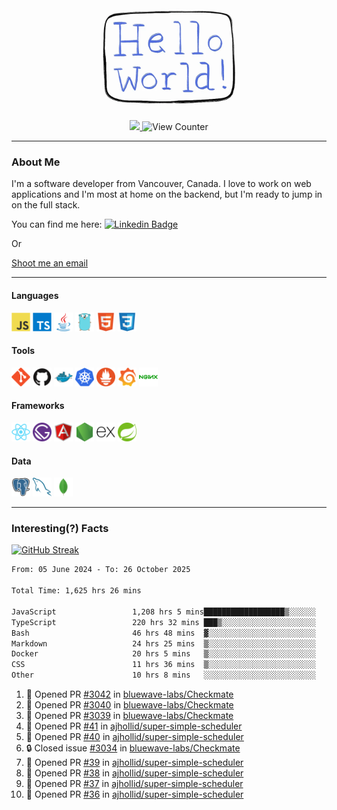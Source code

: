 <div align="center">
    <img src="./img/hello_world.webp" height="200px" width="">
    <div>
        <a href="https://www.linkedin.com/in/ajhollid">
            <img src="https://img.shields.io/badge/LinkedIn-blue"/>
        </a>
        <img src="https://komarev.com/ghpvc/?username=ajhollid&color=yellow" alt="View Counter">
    </div>
</div>

---

### About Me

I'm a software developer from Vancouver, Canada. I love to work on web applications and I'm most at home on the backend, but I'm ready to jump in on the full stack.

You can find me here: [![Linkedin Badge](https://img.shields.io/badge/-ajhollid-blue?style=flat&logo=Linkedin&logoColor=white)](https://www.linkedin.com/in/ajhollid)

Or

[Shoot me an email](mailto:ajhollid@gmail.com)

---

#### Languages

<div>
    <img src="./img/devicons/javascript-original.svg" width=30 height=30 alt="JavaScript">
    <img src="/img/devicons/typescript-original.svg" width=30 height=30 alt="TypeScript">
    <img src="./img/devicons/java-original.svg" width=30 height=30 alt="Java">
    <img src="./img/devicons/go-original.svg" width=30 height=30 alt="Golang">
    <img src="./img/devicons/html5-original.svg" width=30 height=30 alt="HTML 5">
    <img src="./img/devicons/css3-original.svg" width=30 height=30 alt="CSS 3">
</div>

#### Tools

<div>
    <img src="./img/devicons/git-original.svg" width=30 height=30 alt="Git">
    <img src="./img/devicons/github-original.svg" width=30 height=30 alt="Github">
    <img src="./img/devicons/docker-original.svg" width=30 
    height=30 alt="Docker">
    <img src="./img/devicons/kubernetes-original.svg" width=30 height=30 alt="K8">
    <img src="./img/devicons/prometheus-original.svg" width=30 height=30 alt="Prometheus">
    <img src="./img/devicons/grafana-original.svg" width=30 height=30 alt="Grafana">
    <img src="./img/devicons/nginx-original.svg" width=30 height=30 alt="Nginx">
</div>

#### Frameworks

<div>
    <img src="./img/devicons/react-original.svg" width=30 height=30 alt="React">
    <img src="./img/devicons/gatsby-original.svg" width=30 height=30 alt="Gatsby">
    <img src="./img/devicons/angularjs-original.svg" width=30 height=30 alt="AngularJS">
    <img src="./img/devicons/nodejs-original.svg" width=30 height=30 alt="NodeJS">
    <img src="./img/devicons/express-original.svg" width=30 height=30 alt="Express">
    <img src="./img/devicons/spring-original.svg" width=30 height=30 alt="Spring">
</div>

#### Data

<div>
    <img src="./img/devicons/postgresql-original.svg" width=30 height=30 alt="Postgresql">
    <img src="./img/devicons/mysql-original.svg" width=30 height=30 alt="Mysql">
    <img src="./img/devicons/mongodb-original.svg" width=30 height=30 alt="MongoDB">
</div>

---

### Interesting(?) Facts

[![GitHub Streak](http://github-readme-streak-stats.herokuapp.com?user=ajhollid)](https://git.io/streak-stats)

 <!--START_SECTION:waka-->

```txt
From: 05 June 2024 - To: 26 October 2025

Total Time: 1,625 hrs 26 mins

JavaScript                 1,208 hrs 5 mins██████████████████▒░░░░░░   73.86 %
TypeScript                 220 hrs 32 mins ███▒░░░░░░░░░░░░░░░░░░░░░   13.48 %
Bash                       46 hrs 48 mins  ▓░░░░░░░░░░░░░░░░░░░░░░░░   02.86 %
Markdown                   24 hrs 25 mins  ▒░░░░░░░░░░░░░░░░░░░░░░░░   01.49 %
Docker                     20 hrs 5 mins   ▒░░░░░░░░░░░░░░░░░░░░░░░░   01.23 %
CSS                        11 hrs 36 mins  ▒░░░░░░░░░░░░░░░░░░░░░░░░   00.71 %
Other                      10 hrs 8 mins   ░░░░░░░░░░░░░░░░░░░░░░░░░   00.62 %
```

<!--END_SECTION:waka-->


<!--START_SECTION:activity-->
1. 💪 Opened PR [#3042](undefined) in [bluewave-labs/Checkmate](https://github.com/bluewave-labs/Checkmate)
2. 💪 Opened PR [#3040](undefined) in [bluewave-labs/Checkmate](https://github.com/bluewave-labs/Checkmate)
3. 💪 Opened PR [#3039](undefined) in [bluewave-labs/Checkmate](https://github.com/bluewave-labs/Checkmate)
4. 💪 Opened PR [#41](undefined) in [ajhollid/super-simple-scheduler](https://github.com/ajhollid/super-simple-scheduler)
5. 💪 Opened PR [#40](undefined) in [ajhollid/super-simple-scheduler](https://github.com/ajhollid/super-simple-scheduler)
6. 🔒 Closed issue [#3034](https://github.com/bluewave-labs/Checkmate/issues/3034) in [bluewave-labs/Checkmate](https://github.com/bluewave-labs/Checkmate)
7. 💪 Opened PR [#39](undefined) in [ajhollid/super-simple-scheduler](https://github.com/ajhollid/super-simple-scheduler)
8. 💪 Opened PR [#38](undefined) in [ajhollid/super-simple-scheduler](https://github.com/ajhollid/super-simple-scheduler)
9. 💪 Opened PR [#37](undefined) in [ajhollid/super-simple-scheduler](https://github.com/ajhollid/super-simple-scheduler)
10. 💪 Opened PR [#36](undefined) in [ajhollid/super-simple-scheduler](https://github.com/ajhollid/super-simple-scheduler)
<!--END_SECTION:activity-->
